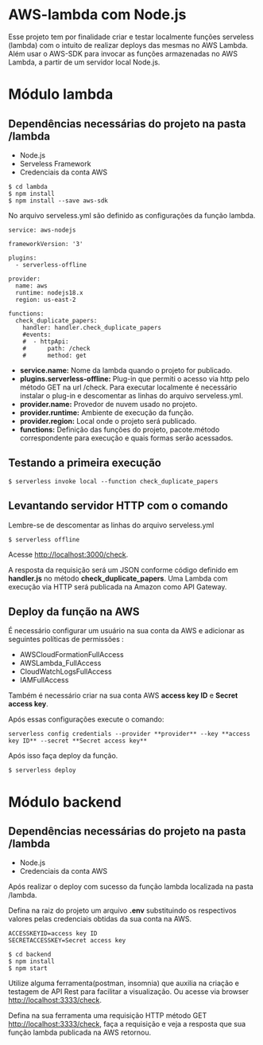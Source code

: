 <h1> AWS-lambda com Node.js</h1>

<p> Esse projeto tem por finalidade criar e testar localmente funções serveless (lambda) com o intuito de realizar deploys das mesmas no AWS Lambda. Além usar o AWS-SDK para invocar as funções armazenadas no AWS Lambda, a partir de um servidor local Node.js.</p>

<h1> Módulo lambda </h1>
<h2>Dependências necessárias do projeto na pasta <strong>/lambda</strong></h2>
<ul>
    <li> Node.js </li>
    <li> Serveless Framework </li>
    <li> Credenciais da conta AWS </li>
</ul>

```
$ cd lambda
$ npm install
$ npm install --save aws-sdk
```

<p> No arquivo serveless.yml são definido as configurações da função lambda.</p>

```
service: aws-nodejs

frameworkVersion: '3'

plugins:
  - serverless-offline

provider:
  name: aws
  runtime: nodejs18.x
  region: us-east-2

functions:
  check_duplicate_papers:
    handler: handler.check_duplicate_papers
    #events:
    #  - httpApi:
    #      path: /check
    #      method: get
```

<ul>
    <li><strong>service.name:</strong> Nome da lambda quando o projeto for publicado.</li>
    <li><strong>plugins.serverless-offline:</strong> Plug-in que permiti o acesso via http pelo método GET na url /check. Para executar localmente é necessário instalar o plug-in e descomentar as linhas do arquivo serveless.yml.</li>
    <li><strong>provider.name:</strong> Provedor de nuvem usado no projeto.</li>
    <li><strong>provider.runtime:</strong> Ambiente de execução da função.</li>
    <li><strong>provider.region:</strong> Local onde o projeto será publicado.</li>
    <li><strong>functions:</strong> Definição das funções do projeto, pacote.método correspondente para execução e quais formas serão acessados.</li>
</ul>

<h2>Testando a primeira execução</h2>

```
$ serverless invoke local --function check_duplicate_papers
```

<h2>Levantando servidor HTTP com o comando</h2>
<p> Lembre-se de descomentar as linhas do arquivo serveless.yml</p>

```
$ serverless offline
```

Acesse [http://localhost:3000/check](http://localhost:3000/check).

A resposta da requisição será um JSON conforme código definido em **handler.js** no método **check_duplicate_papers**. Uma Lambda com execução via HTTP será publicada na Amazon como API Gateway.

<h2> Deploy da função na AWS </h2>
<p> É necessário configurar um usuário na sua conta da AWS e adicionar as seguintes políticas de permissões : </p>
<ul>
    <li>AWSCloudFormationFullAccess	</li>
    <li>AWSLambda_FullAccess</li>
    <li>CloudWatchLogsFullAccess</li>
    <li>IAMFullAccess</li>
</ul>

Também é necessário criar na sua conta AWS **access key ID** e **Secret access key**.

<p> Após essas configurações execute o comando: </p>

```
serverless config credentials --provider **provider** --key **access key ID** --secret **Secret access key**
```

<p> Após isso faça deploy da função.</p>

```
$ serverless deploy
```

<h1>Módulo backend</h1>
<h2>Dependências necessárias do projeto na pasta <strong>/lambda</strong></h2>
<ul>
    <li> Node.js </li>
    <li> Credenciais da conta AWS </li>
</ul>

<p> Após realizar o deploy com sucesso da função lambda localizada na pasta /lambda. </p>

Defina na raiz do projeto um arquivo **.env** substituindo os respectivos valores pelas credenciais obtidas da sua conta na AWS.

```
ACCESSKEYID=access key ID
SECRETACCESSKEY=Secret access key
```

```
$ cd backend
$ npm install
$ npm start
```

Utilize alguma ferramenta(postman, insomnia) que auxilia na criação e testagem de API Rest para facilitar a visualização. Ou acesse via browser [http://localhost:3333/check](http://localhost:3333/check).

Defina na sua ferramenta uma requisição HTTP método GET [http://localhost:3333/check](http://localhost:3333/check), faça a requisição e veja a resposta que sua função lambda publicada na AWS retornou.

